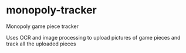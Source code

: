 # monopoly-tracker
Monopoly game piece tracker

Uses OCR and image processing to upload pictures of game pieces and track all the uploaded pieces
